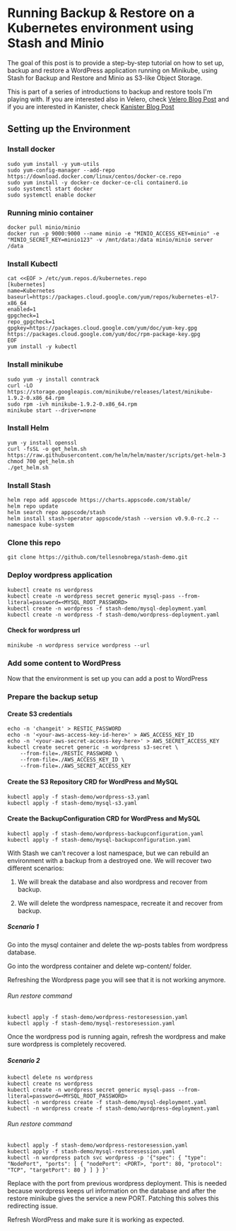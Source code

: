 # Running Backup & Restore on a Kubernetes environment using Stash and Minio

The goal of this post is to provide a step-by-step tutorial on how to set up, backup and restore a WordPress application running on Minikube,
using Stash for Backup and Restore and Minio as S3-like Object Storage.

This is part of a series of introductions to backup and restore tools I'm playing with.
If you are interested also in Velero, check [Velero Blog Post](https://tellesnobrega.github.io/velero-demo/) and if you are
interested in Kanister, check [Kanister Blog Post](https://tellesnobrega.github.io/kanister-demo/)

## Setting up the Environment

### Install docker
```
sudo yum install -y yum-utils
sudo yum-config-manager --add-repo https://download.docker.com/linux/centos/docker-ce.repo
sudo yum install -y docker-ce docker-ce-cli containerd.io
sudo systemctl start docker
sudo systemctl enable docker
```

### Running minio container
```
docker pull minio/minio
docker run -p 9000:9000 --name minio -e "MINIO_ACCESS_KEY=minio" -e "MINIO_SECRET_KEY=minio123" -v /mnt/data:/data minio/minio server /data
```
### Install Kubectl
```
cat <<EOF > /etc/yum.repos.d/kubernetes.repo
[kubernetes]
name=Kubernetes
baseurl=https://packages.cloud.google.com/yum/repos/kubernetes-el7-x86_64
enabled=1
gpgcheck=1
repo_gpgcheck=1
gpgkey=https://packages.cloud.google.com/yum/doc/yum-key.gpg https://packages.cloud.google.com/yum/doc/rpm-package-key.gpg
EOF
yum install -y kubectl
```

### Install minikube
```
sudo yum -y install conntrack
curl -LO https://storage.googleapis.com/minikube/releases/latest/minikube-1.9.2-0.x86_64.rpm
sudo rpm -ivh minikube-1.9.2-0.x86_64.rpm
minikube start --driver=none
```
### Install Helm
```
yum -y install openssl
curl -fsSL -o get_helm.sh https://raw.githubusercontent.com/helm/helm/master/scripts/get-helm-3
chmod 700 get_helm.sh
./get_helm.sh
```

### Install Stash
```
helm repo add appscode https://charts.appscode.com/stable/
helm repo update
helm search repo appscode/stash
helm install stash-operator appscode/stash --version v0.9.0-rc.2 --namespace kube-system
```

### Clone this repo
```
git clone https://github.com/tellesnobrega/stash-demo.git
```

### Deploy wordpress application
```
kubectl create ns wordpress
kubectl create -n wordpress secret generic mysql-pass --from-literal=password=<MYSQL_ROOT_PASSWORD>
kubectl create -n wordpress -f stash-demo/mysql-deployment.yaml
kubectl create -n wordpress -f stash-demo/wordpress-deployment.yaml
```
#### Check for wordpress url
```
minikube -n wordpress service wordpress --url
```

### Add some content to WordPress

Now that the environment is set up you can add a post to WordPress

### Prepare the backup setup

#### Create S3 credentials
```
echo -n 'changeit' > RESTIC_PASSWORD
echo -n '<your-aws-access-key-id-here>' > AWS_ACCESS_KEY_ID
echo -n '<your-aws-secret-access-key-here>' > AWS_SECRET_ACCESS_KEY
kubectl create secret generic -n wordpress s3-secret \
    --from-file=./RESTIC_PASSWORD \
    --from-file=./AWS_ACCESS_KEY_ID \
    --from-file=./AWS_SECRET_ACCESS_KEY
```

#### Create the S3 Repository CRD for WordPress and MySQL
```
kubectl apply -f stash-demo/wordpress-s3.yaml
kubectl apply -f stash-demo/mysql-s3.yaml
```

#### Create the BackupConfiguration CRD for WordPress and MySQL
```
kubectl apply -f stash-demo/wordpress-backupconfiguration.yaml
kubectl apply -f stash-demo/mysql-backupconfiguration.yaml
```

With Stash we can't recover a lost namespace, but we can rebuild an environment with a backup from a destroyed one.
We will recover two different scenarios:

1. We will break the database and also wordpress and recover from backup.

2. We will delete the wordpress namespace, recreate it and recover from backup.

##### Scenario 1

Go into the mysql container and delete the wp-posts tables from wordpress database.

Go into the wordpress container and delete wp-content/ folder.

Refreshing the Wordpress page you will see that it is not working anymore.

###### Run restore command
```
kubectl apply -f stash-demo/wordpress-restoresession.yaml
kubectl apply -f stash-demo/mysql-restoresession.yaml
```

Once the wordpress pod is running again, refresh the wordpress and make sure wordpress is completely recovered.


##### Scenario 2

```
kubectl delete ns wordpress
kubectl create ns wordpress
kubectl create -n wordpress secret generic mysql-pass --from-literal=password=<MYSQL_ROOT_PASSWORD>
kubectl -n wordpress create -f stash-demo/mysql-deployment.yaml
kubectl -n wordpress create -f stash-demo/wordpress-deployment.yaml
```

###### Run restore command
```
kubectl apply -f stash-demo/wordpress-restoresession.yaml
kubectl apply -f stash-demo/mysql-restoresession.yaml
kubectl -n wordpress patch svc wordpress -p '{"spec": { "type": "NodePort", "ports": [ { "nodePort": <PORT>, "port": 80, "protocol": "TCP", "targetPort": 80 } ] } }'
```
Replace <PORT> with the port from previous wordpress deployment. This is needed because wordpress keeps url information
on the database and after the restore minikube gives the service a new PORT. Patching this solves this redirecting issue.

Refresh WordPress and make sure it is working as expected.
